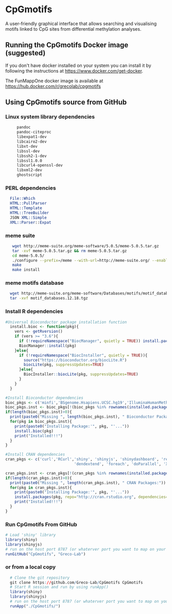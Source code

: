 # CpGmotifs

A user-friendly graphical interface that allows searching and visualising motifs linked to CpG sites from differential methylation analyses.

## Running the CpGmotifs Docker image (suggested)

If you don't have docker installed on your system you can install it by following the instructions at  https://www.docker.com/get-docker.

The FunMappOne docker image is available at https://hub.docker.com/r/grecolab/cpgmotifs


## Using CpGmotifs source from GitHub

### Linux system library dependencies

```BASH
     pandoc
     pandoc-citeproc
     libexpat1-dev
     libcairo2-dev
     libxt-dev
     libssl-dev
     libssh2-1-dev
     libssl1.0.0
     libcurl4-openssl-dev
     libxml2-dev
     ghostscript
```

### PERL dependencies

```PERL
  File::Which 
  HTML::PullParser 
  HTML::Template 
  HTML::TreeBuilder
  JSON XML::Simple
  XML::Parser::Expat
```

### meme suite
```BASH
   wget http://meme-suite.org/meme-software/5.0.5/meme-5.0.5.tar.gz
   tar -xvf meme-5.0.5.tar.gz && rm meme-5.0.5.tar.gz
   cd meme-5.0.5/
   ./configure --prefix=/meme --with-url=http://meme-suite.org/ --enable-build-libxml2 --enable-build-libxslt
   make
   make install
```

###  meme motifs database
```BASH
  wget http://meme-suite.org/meme-software/Databases/motifs/motif_databases.12.18.tgz
  tar -xvf motif_databases.12.18.tgz
```

### Install R dependencies

```R
#Universal Bioconductor package installation function
  install.bioc <- function(pkg){
    vers <- getRversion()
    if (vers >= "3.6"){
      if (!requireNamespace("BiocManager", quietly = TRUE)) install.packages("BiocManager")
      BiocManager::install(pkg)
    }else{
      if (!requireNamespace("BiocInstaller", quietly = TRUE)){
        source("https://bioconductor.org/biocLite.R")
        biocLite(pkg, suppressUpdates=TRUE)
      }else{
        BiocInstaller::biocLite(pkg, suppressUpdates=TRUE)
      }
    }
  }

#Install Bioconductor dependencies
bioc_pkgs <- c('minfi','BSgenome.Hsapiens.UCSC.hg19','IlluminaHumanMethylation450kanno.ilmn12.hg19', 'IlluminaHumanMethylationEPICanno.ilm10b2.hg19', 'Biostrings')
bioc_pkgs.inst <- bioc_pkgs[!(bioc_pkgs %in% rownames(installed.packages()))]
if(length(bioc_pkgs.inst)>0){
  print(paste0("Missing ", length(bioc_pkgs.inst), " Bioconductor Packages:"))
  for(pkg in bioc_pkgs.inst){
    print(paste0("Installing Package:'", pkg, "'..."))
    install.bioc(pkg)
    print("Installed!!!")
  }
}

#Install CRAN dependencies
cran_pkgs <- c('curl','RCurl','shiny', 'shinyjs', 'shinydashboard', 'readr', 'DT', 'tibble', 'gplots',
                              'dendextend', 'foreach', 'doParallel', 'XML', 'BiocManager')

cran_pkgs.inst <- cran_pkgs[!(cran_pkgs %in% rownames(installed.packages()))]
if(length(cran_pkgs.inst)>0){
  print(paste0("Missing ", length(cran_pkgs.inst), " CRAN Packages:"))
  for(pkg in cran_pkgs.inst){
    print(paste0("Installing Package:'", pkg, "'..."))
    install.packages(pkg, repo="http://cran.rstudio.org", dependencies=TRUE)
    print("Installed!!!")
  }
}
```

### Run CpGmotifs From GitHub
```R
# Load 'shiny' library
library(shiny)
library(shinyjs)
# run on the host port 8787 (or whaterver port you want to map on your system)
runGitHub("CpGmotifs", "Greco-Lab")
```

### or from a local copy
```R
  # Clone the git repository
  git clone https://github.com/Greco-Lab/CpGmotifs CpGmotifs
  # Start R session and run by using runApp()
  library(shiny)
  library(shinyjs)
  # run on the host port 8787 (or whaterver port you want to map on your system)
  runApp("./CpGmotifs/")
```
